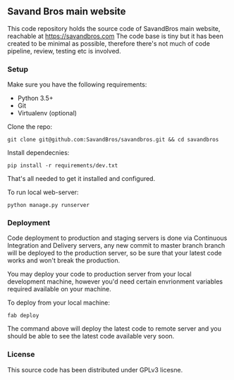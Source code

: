 ## Savand Bros main website

This code repository holds the source code of SavandBros main website, reachable at https://savandbros.com
The code base is tiny but it has been created to be minimal as possible, therefore there's not much of code pipeline, review, 
testing etc is involved.

### Setup

Make sure you have the following requirements:

* Python 3.5+
* Git
* Virtualenv (optional)

Clone the repo:

```
git clone git@github.com:SavandBros/savandbros.git && cd savandbros
```

Install dependecnies:

```
pip install -r requirements/dev.txt
```

That's all needed to get it installed and configured.

To run local web-server:

```
python manage.py runserver
```


### Deployment

Code deployment to production and staging servers is done via Continuous Integration and Delivery servers, any new commit to master branch branch will be deployed to the production server, so be sure that your latest code works and won't break the production.

You may deploy your code to production server from your local development machine, however you'd need certain envrionment variables required available on your machine.

To deploy from your local machine:

```
fab deploy
```

The command above will deploy the latest code to remote server and you should be able to see the latest code available very soon.


### License

This source code has been distributed under GPLv3 licesne. 
